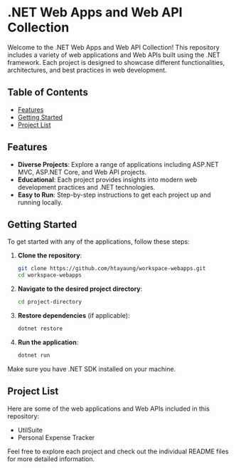 # .NET Web Apps and Web API Collection

Welcome to the .NET Web Apps and Web API Collection! This repository includes a variety of web applications and Web APIs built using the .NET framework. Each project is designed to showcase different functionalities, architectures, and best practices in web development.

## Table of Contents

- [Features](#features)
- [Getting Started](#getting-started)
- [Project List](#project-list)

## Features

- **Diverse Projects**: Explore a range of applications including ASP.NET MVC, ASP.NET Core, and Web API projects.
- **Educational**: Each project provides insights into modern web development practices and .NET technologies.
- **Easy to Run**: Step-by-step instructions to get each project up and running locally.

## Getting Started

To get started with any of the applications, follow these steps:

1. **Clone the repository**:
   ```bash
   git clone https://github.com/htayaung/workspace-webapps.git
   cd workspace-webapps
2. **Navigate to the desired project directory**:
   ```bash
   cd project-directory
3. **Restore dependencies** (if applicable):
   ```bash
   dotnet restore
4. **Run the application**:
   ```bash
   dotnet run
Make sure you have .NET SDK installed on your machine.

## Project List

Here are some of the web applications and Web APIs included in this repository:
* UtilSuite
* Personal Expense Tracker

Feel free to explore each project and check out the individual README files for more detailed information.

